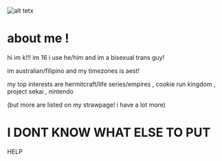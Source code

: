 ![alt tetx](https://www.tumblr.com/chachachannah/770489441295974400/to/img.png)
# about me !
<p> hi im k!!! im 16 i use he/him and im a bisexual trans guy! </p>
</p> im australian/filipino and my timezones is aest! </p>
<p> my top interests are hermitcraft/life series/empires , cookie run kingdom , project sekai , nintendo </p>
<p> (but more are listed on my strawpage! i have a lot more) </p>

# I DONT KNOW WHAT ELSE TO PUT
HELP
